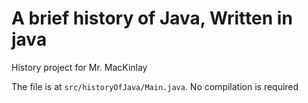 # A brief history of Java, Written in java
History project for Mr. MacKinlay

The file is at `src/historyOfJava/Main.java`. No compilation is required
